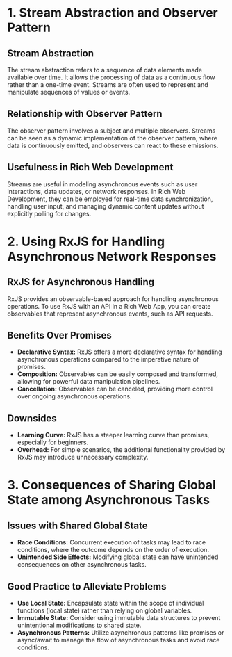 # 1. Stream Abstraction and Observer Pattern

## Stream Abstraction
The stream abstraction refers to a sequence of data elements made available over time. It allows the processing of data as a continuous flow rather than a one-time event. Streams are often used to represent and manipulate sequences of values or events.

## Relationship with Observer Pattern
The observer pattern involves a subject and multiple observers. Streams can be seen as a dynamic implementation of the observer pattern, where data is continuously emitted, and observers can react to these emissions.

## Usefulness in Rich Web Development
Streams are useful in modeling asynchronous events such as user interactions, data updates, or network responses. In Rich Web Development, they can be employed for real-time data synchronization, handling user input, and managing dynamic content updates without explicitly polling for changes.

# 2. Using RxJS for Handling Asynchronous Network Responses

## RxJS for Asynchronous Handling
RxJS provides an observable-based approach for handling asynchronous operations. To use RxJS with an API in a Rich Web App, you can create observables that represent asynchronous events, such as API requests.

## Benefits Over Promises
- **Declarative Syntax:** RxJS offers a more declarative syntax for handling asynchronous operations compared to the imperative nature of promises.
- **Composition:** Observables can be easily composed and transformed, allowing for powerful data manipulation pipelines.
- **Cancellation:** Observables can be canceled, providing more control over ongoing asynchronous operations.

## Downsides
- **Learning Curve:** RxJS has a steeper learning curve than promises, especially for beginners.
- **Overhead:** For simple scenarios, the additional functionality provided by RxJS may introduce unnecessary complexity.

# 3. Consequences of Sharing Global State among Asynchronous Tasks

## Issues with Shared Global State
- **Race Conditions:** Concurrent execution of tasks may lead to race conditions, where the outcome depends on the order of execution.
- **Unintended Side Effects:** Modifying global state can have unintended consequences on other asynchronous tasks.

## Good Practice to Alleviate Problems
- **Use Local State:** Encapsulate state within the scope of individual functions (local state) rather than relying on global variables.
- **Immutable State:** Consider using immutable data structures to prevent unintentional modifications to shared state.
- **Asynchronous Patterns:** Utilize asynchronous patterns like promises or async/await to manage the flow of asynchronous tasks and avoid race conditions.

